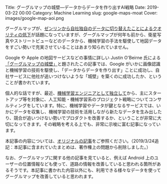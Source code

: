 Title: グーグルマップの城壁—データからデータを作り出すAI戦略
Date: 2019-03-22 00:00
Category: Machine Learning
slug: google-maps-moat
Cover: images/google-map-aoi.png

グーグルマップが、[ゼンリンから自社独自のデータに切り替えたことによるクオリティの低下](https://japanese.engadget.com/2019/03/22/google/)が話題になっていますが、グーグルマップが何年も前から、衛星写真やストリートビューなどのデータから、機械学習の手法を駆使して地図データをすごい勢いで充実させていることはあまり知られていません。

Google や Apple の地図サービスなどの事情に詳しい Justin O'Beirne 氏による[「グーグルマップの城壁」](https://www.justinobeirne.com/google-maps-moat)と題されたこの記事では、Google がいかに画像認識と機械学習の技術を駆使し、「データからデータを作り出す」ことに成功し、自社サービスに他社が追いつけないような「城壁」を築くのに成功したか、ということが書かれています。

個人的な話ですが、最近、[機械学習エンジニアとして独立して](http://masatohagiwara.net/leaving-startup-and-becoming-independent.html)から、主にスタートアップ等を対象に、人工知能・機械学習系のプロジェクト戦略についてコンサルティングをしています。特に、機械学習やデータが鍵となるサービスでは、いかにデータを収集し、機械学習の技術を活用しながら新たなデータを生み出したり、競合が追いつけない勢いでプロダクトを改善するか、ということが非常に大切になってきます。その戦略を考える上でも、非常に示唆に富む記事になっています。

本記事の内容については、[オリジナルの記事](https://www.justinobeirne.com/google-maps-moat)をご参照ください。（2019/3/24追記：本記事に含まれていたまとめは、著作権上の問題から削除しました。）

なお、グーグルマップに関する他の記事を見ていると、例えば Android 上のユーザーの位置情報なども使って、道路の情報を改善していると思われる箇所があるそうです。本記事に書かれた内容以外にも、利用できる様々なデータを使ってグーグルマップを改善していると思われます。
